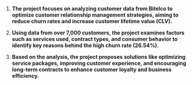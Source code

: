 1. **The project focuses on analyzing customer data from Bitelco to optimize customer relationship management strategies, aiming to reduce churn rates and increase customer lifetime value (CLV).**  

2. **Using data from over 7,000 customers, the project examines factors such as services used, contract types, and consumer behavior to identify key reasons behind the high churn rate (26.54%).**  

3. **Based on the analysis, the project proposes solutions like optimizing service packages, improving customer experience, and encouraging long-term contracts to enhance customer loyalty and business efficiency.**
